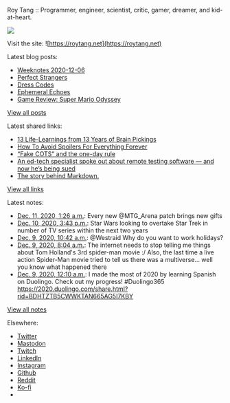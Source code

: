 Roy Tang :: Programmer, engineer, scientist, critic, gamer, dreamer, and kid-at-heart.

![](https://roytang.net/static/img/profile.jpg)

Visit the site: ![https://roytang.net](https://roytang.net)

Latest blog posts:

- [Weeknotes 2020-12-06](https://roytang.net/2020/12/weeknotes-2020-12-06/)
- [Perfect Strangers](https://roytang.net/2020/12/perfect-strangers/)
- [Dress Codes](https://roytang.net/2020/12/dress-codes/)
- [Ephemeral Echoes](https://roytang.net/2020/12/ephemeral-echoes/)
- [Game Review: Super Mario Odyssey](https://roytang.net/2020/12/super-mario-odyssey/)

[View all posts](https://roytang.net/blog)

Latest shared links:

- [13 Life-Learnings from 13 Years of Brain Pickings](https://roytang.net/2020/11/13-life-learnings-from-13-years-of-brain-pickings/)
- [How To Avoid Spoilers For Everything Forever](https://roytang.net/2020/11/how-to-avoid-spoilers-for-everything-forever/)
- [“Fake COTS” and the one-day rule](https://roytang.net/2020/10/fake-cots-and-the-one-day-rule/)
- [An ed-tech specialist spoke out about remote testing software — and now he’s being sued](https://roytang.net/2020/10/an-ed-tech-specialist-spoke-out-about-remote-testing-software-and-now-hes-being-sued/)
- [The story behind Markdown.](https://roytang.net/2020/10/the-story-behind-markdown/)

[View all links](https://roytang.net/links)

Latest notes:

- [Dec. 11, 2020, 1:26 a.m.](https://roytang.net/2020/12/1337327864992055304/): Every new @MTG_Arena patch brings new gifts
- [Dec. 10, 2020, 3:43 p.m.](https://roytang.net/2020/12/1337181083952017412/): Star Wars looking to overtake Star Trek in number of TV series within the next two years
- [Dec. 9, 2020, 10:42 a.m.](https://roytang.net/2020/12/1336743110601162752/): @Westraid Why do you want to work holidays?
- [Dec. 9, 2020, 8:04 a.m.](https://roytang.net/2020/12/1336703174711803906/): The internet needs to stop telling me things about Tom Holland&#x27;s 3rd spider-man movie :/ Also, the last time a live action Spider-Man movie tried to tell us there was a multiverse... well you know what happened there
- [Dec. 9, 2020, 12:10 a.m.](https://roytang.net/2020/12/1336584083476946944/): I made the most of 2020 by learning Spanish on Duolingo. Check out my progress! #Duolingo365 https://2020.duolingo.com/share.html?rid=BDHTZTB5CWWKTAN665AG5I7KBY

[View all notes](https://roytang.net/notes)

Elsewhere:

- [Twitter](https://twitter.com/roytang)
- [Mastodon](https://mastodon.technology/@roytang)
- [Twitch](https://twitch.tv/twitchyroy)
- [LinkedIn](https://www.linkedin.com/in/roytang)
- [Instagram](https://instagram.com/roytang0400)
- [Github](https://github.com/roytang)
- [Reddit](https://reddit.com/u/hungryroy)
- [Ko-fi](https://ko-fi.com/roytang)
- [](mailto:hello@roytang.net)